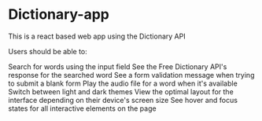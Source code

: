 # Dictionary-app
This is a react based  web app using the Dictionary API 

Users should be able to:

Search for words using the input field
See the Free Dictionary API's response for the searched word
See a form validation message when trying to submit a blank form
Play the audio file for a word when it's available
Switch between light and dark themes
View the optimal layout for the interface depending on their device's screen size
See hover and focus states for all interactive elements on the page

